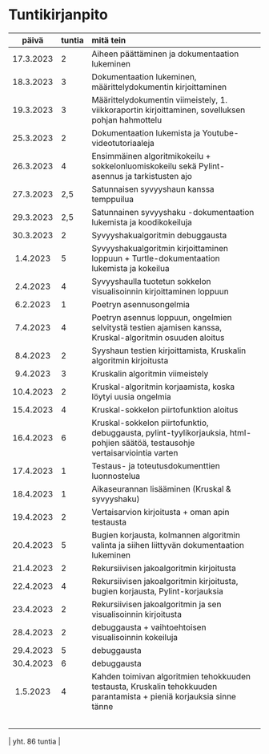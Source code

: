 # Tuntikirjanpito

| päivä | tuntia | mitä tein  |
| :----:|:-----| :-----|
| 17.3.2023 | 2 | Aiheen päättäminen ja dokumentaation lukeminen |
| 18.3.2023 | 3 | Dokumentaation lukeminen, määrittelydokumentin kirjoittaminen |
| 19.3.2023 | 3 | Määrittelydokumentin viimeistely, 1. viikkoraportin kirjoittaminen, sovelluksen pohjan hahmottelu |
| 25.3.2023 | 2 | Dokumentaation lukemista ja Youtube-videotutoriaaleja |
| 26.3.2023 | 4 | Ensimmäinen algoritmikokeilu + sokkelonluomiskokeilu sekä Pylint-asennus ja tarkistusten ajo |
| 27.3.2023 | 2,5 | Satunnaisen syvyyshaun kanssa temppuilua |
| 29.3.2023 | 2,5 | Satunnainen syvyyshaku -dokumentaation lukemista ja koodikokeiluja |
| 30.3.2023 | 2 | Syvyyshakualgoritmin debuggausta |
| 1.4.2023 | 5 | Syvyyshakualgoritmin kirjoittaminen loppuun + Turtle-dokumentaation lukemista ja kokeilua |
| 2.4.2023 | 4 | Syvyyshaulla tuotetun sokkelon visualisoinnin kirjoittaminen loppuun |
| 6.2.2023 | 1 | Poetryn asennusongelmia |
| 7.4.2023 | 4 | Poetryn asennus loppuun, ongelmien selvitystä testien ajamisen kanssa, Kruskal-algoritmin osuuden aloitus |
| 8.4.2023 | 2 | Syyshaun testien kirjoittamista, Kruskalin algoritmin kirjoitusta |
| 9.4.2023 | 3 | Kruskalin algoritmin viimeistely |
| 10.4.2023 | 2 | Kruskal-algoritmin korjaamista, koska löytyi uusia ongelmia |
| 15.4.2023 | 4 | Kruskal-sokkelon piirtofunktion aloitus |
| 16.4.2023 | 6 | Kruskal-sokkelon piirtofunktio, debuggausta, pylint-tyylikorjauksia, html-pohjien säätöä, testausohje vertaisarviointia varten |
| 17.4.2023 | 1 | Testaus- ja toteutusdokumenttien luonnostelua |
| 18.4.2023 | 1 | Aikaseurannan lisääminen (Kruskal & syvyyshaku) |
| 19.4.2023 | 2 | Vertaisarvion kirjoitusta + oman apin testausta |
| 20.4.2023 | 5 | Bugien korjausta, kolmannen algoritmin valinta ja siihen liittyvän dokumentaation lukeminen |
| 21.4.2023 | 2 | Rekursiivisen jakoalgoritmin kirjoitusta |
| 22.4.2023 | 4 | Rekursiivisen jakoalgoritmin kirjoitusta, bugien korjausta, Pylint-korjauksia |
| 23.4.2023 | 2 | Rekursiivisen jakoalgoritmin ja sen visualisoinnin kirjoitusta |
| 28.4.2023 | 2 | debuggausta + vaihtoehtoisen visualisoinnin kokeiluja |
| 29.4.2023 | 5 | debuggausta |
| 30.4.2023 | 6 | debuggausta |
| 1.5.2023 | 4 | Kahden toimivan algoritmien tehokkuuden testausta, Kruskalin tehokkuuden parantamista + pieniä korjauksia sinne tänne |
|  |  |  |
|  |  |  |
|  |  |  |
|  |  |  |
|  |  |  |

| yht. 86 tuntia |  

